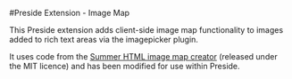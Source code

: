 #Preside Extension - Image Map

This Preside extension adds client-side image map functionality to images added to rich text areas via the imagepicker plugin.

It uses code from the [Summer HTML image map creator](https://github.com/summerstyle/summer) (released under the MIT licence) and has been modified for use within Preside.
